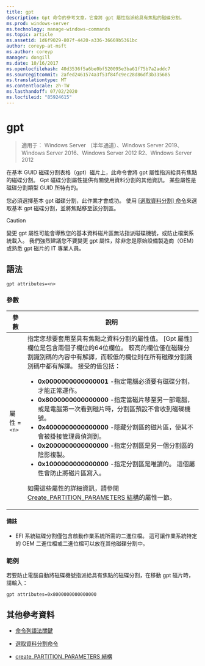 ```yaml
---
title: gpt
description: Gpt 命令的參考文章，它會將 gpt 屬性指派給具有焦點的磁碟分割。
ms.prod: windows-server
ms.technology: manage-windows-commands
ms.topic: article
ms.assetid: 1d6f9029-807f-4420-a336-36669b5361bc
author: coreyp-at-msft
ms.author: coreyp
manager: dongill
ms.date: 10/16/2017
ms.openlocfilehash: 40d3536f5a6be0bf520095e3ba61f75b7a2addc7
ms.sourcegitcommit: 2afed2461574a3f53f84fc9ec28d86df3b335685
ms.translationtype: MT
ms.contentlocale: zh-TW
ms.lasthandoff: 07/02/2020
ms.locfileid: "85924615"
---
```

# <a name="gpt"></a>gpt

> 適用于： Windows Server （半年通道）、Windows Server 2019、Windows Server 2016、Windows Server 2012 R2、Windows Server 2012

在基本 GUID 磁碟分割表格（gpt）磁片上，此命令會將 gpt 屬性指派給具有焦點的磁碟分割。 Gpt 磁碟分割屬性提供有關使用資料分割的其他資訊。 某些屬性是磁碟分割類型 GUID 所特有的。

您必須選擇基本 gpt 磁碟分割，此作業才會成功。 使用 [[選取資料分割] 命令](select-partition.md)來選取基本 gpt 磁碟分割，並將焦點移至該分割區。

> [!CAUTION]
> 變更 gpt 屬性可能會導致您的基本資料磁片區無法指派磁碟機號，或防止檔案系統載入。 我們強烈建議您不要變更 gpt 屬性，除非您是原始設備製造商（OEM）或熟悉 gpt 磁片的 IT 專業人員。

## <a name="syntax"></a>語法

```
gpt attributes=<n>
```

### <a name="parameters"></a>參數

| 參數 | 說明 |
| --------- | ----------- |
| 屬性 =`<n>` | 指定您想要套用至具有焦點之資料分割的屬性值。 [Gpt 屬性] 欄位是包含兩個子欄位的64位欄位。 較高的欄位僅在磁碟分割識別碼的內容中有解譯，而較低的欄位則在所有磁碟分割識別碼中都有解譯。 接受的值包括：<ul><li>**0x0000000000000001** -指定電腦必須要有磁碟分割，才能正常運作。</li><li>**0x8000000000000000** -指定當磁片移至另一部電腦，或是電腦第一次看到磁片時，分割區預設不會收到磁碟機號。</li><li>**0x4000000000000000** -隱藏分割區的磁片區，使其不會被掛接管理員偵測到。</li><li>**0x2000000000000000** -指定分割區是另一個分割區的陰影複製。</li><li>**0x1000000000000000** -指定分割區是唯讀的。 這個屬性會防止將磁片區寫入。</li></ul><p>如需這些屬性的詳細資訊，請參閱[Create_PARTITION_PARAMETERS 結構](https://docs.microsoft.com/windows/win32/api/vds/ns-vds-create_partition_parameters)的屬性一節。 |

#### <a name="remarks"></a>備註

- EFI 系統磁碟分割僅包含啟動作業系統所需的二進位檔。 這可讓作業系統特定的 OEM 二進位檔或二進位檔可以放在其他磁碟分割中。

### <a name="examples"></a>範例

若要防止電腦自動將磁碟機號指派給具有焦點的磁碟分割，在移動 gpt 磁片時，請輸入：

```
gpt attributes=0x8000000000000000
```

## <a name="additional-references"></a>其他參考資料

- [命令列語法關鍵](command-line-syntax-key.md)

- [選取資料分割命令](select-partition.md)

- [create_PARTITION_PARAMETERS 結構](https://docs.microsoft.com/windows/win32/api/vds/ns-vds-create_partition_parameters)
